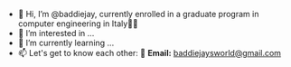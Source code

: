 - 👋 Hi, I’m @baddiejay, currently enrolled in a graduate program in computer engineering in Italy🧑‍🎓
- 👀 I’m interested in ...
- 🌱 I’m currently learning ...
- 📫 Let's get to know each other:
  🤝 **Email:** baddiejaysworld@gmail.com

<!---
baddiejay/baddiejay is a ✨ special ✨ repository because its `README.md` (this file) appears on your GitHub profile.
You can click the Preview link to take a look at your changes.
- 💞️ I’m looking to collaborate on ...
--->
